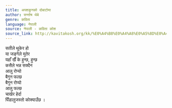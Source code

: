 ```yaml
---
title: अपशकुनको दोबाटोमा
author: सन्तोष थेबे
genre: कविता
language: नेपाली
source: नेपाली - कविता कोश
source_link: http://kavitakosh.org/kk/%E0%A4%B8%E0%A4%A8%E0%A5%8D%E0%A4%A4%E0%A5%8B%E0%A4%B7_%E0%A4%A5%E0%A5%87%E0%A4%AC%E0%A5%87
---
```


सतीले थुकेर हो  
या जङ्गेले मुतेर  
यहाँ खैँ के हुन्छ, हुन्छ  
कसैले भन्न सक्दैन  
आलु रोप्यो  
बैगुन फल्छ  
बैगुन रोप्यो  
आलु फल्छ  
चाखेर हेर्दा  
पिँडालुजस्तो कोक्याउँछ ।
